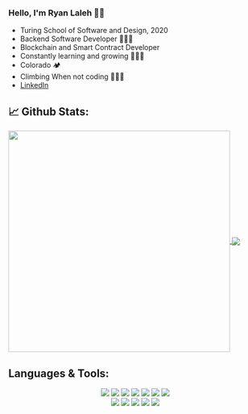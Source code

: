 ### Hello, I'm Ryan Laleh 👋🏽

- Turing School of Software and Design, 2020
- Backend Software Developer 🧑🏽‍💻
- Blockchain and Smart Contract Developer
- Constantly learning and growing 🧑🏽‍🎓
- Colorado 🏕️
- Climbing When not coding 🧗🏽‍♂️ 
- [LinkedIn](https://www.linkedin.com/in/ryan-laleh-0a81511a7/)

## 📈 **Github Stats:**

<a href="https://github.com/RyN21">
<img width="440" align="center" src="https://github-readme-stats.vercel.app/api?username=RyN21&show_icons=true&include_all_commits=true&theme=blue-green&count_private=true">
</a>
<a href="https://github.com/RyN21/github-readme-stats">
<img align="center" src="https://github-readme-stats.anuraghazra1.vercel.app/api/top-langs/?username=RyN21&layout=compact&theme=blue-green" />
</a>
</br>

## Languages & Tools:
<p align="center">
  <img src="https://img.shields.io/badge/ruby%20-%2320232a.svg?&style=for-the-badge&logo=ruby&logoColor=red" />
  <img src="https://img.shields.io/badge/elixir%20-%2320232a.svg?&style=for-the-badge&logo=elixir&logoColor=B251F3" />
  <img src="https://img.shields.io/badge/postgresql%20-%2320232a.svg?&style=for-the-badge&logo=postgresql&logoColor=blue" />
  <img src="https://img.shields.io/badge/graphql%20-%2320232a.svg?&style=for-the-badge&logo=graphql&logoColor=F642F6" />
  <img src="https://img.shields.io/badge/solidity%20-%2320232a.svg?&style=for-the-badge&logo=solidity&logoColor=white" />
  <img src="https://img.shields.io/badge/html5%20-%2320232a.svg?&style=for-the-badge&logo=html5&logoColor=red" />
  <img src="https://img.shields.io/badge/css3%20-%2320232a.svg?&style=for-the-badge&logo=css3&logoColor=blue" /><br>
  <img src="https://img.shields.io/badge/git%20-%2320232a.svg?&style=for-the-badge&logo=git&logoColor=F55229" />
  <img src="https://img.shields.io/badge/atom%20-%2320232a.svg?&style=for-the-badge&logo=atom&logoColor=37F383" />
  <img src="https://img.shields.io/badge/travis%20-%2320232a.svg?&style=for-the-badge&logo=travis-ci&logoColor=%0FD089" />
  <img src="https://img.shields.io/badge/circle%20-%2320232a.svg?&style=for-the-badge&logo=circleci&logoColor=white" />
  <img src="https://img.shields.io/badge/heroku%20-%2320232a.svg?&style=for-the-badge&logo=heroku&logoColor=B251F3" />
</p>
